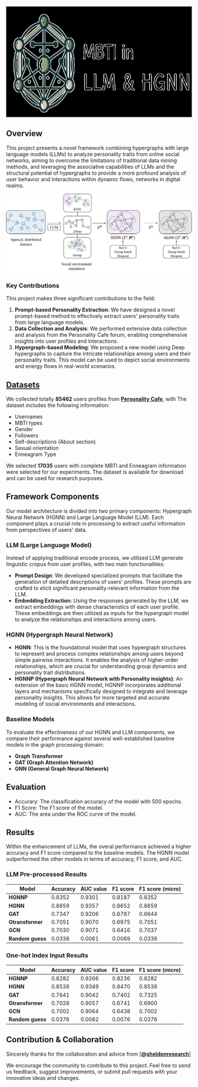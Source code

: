 <p align="center">
    <img src="assets/title.jpg" height="300">
</p>


## Overview

This project presents a novel framework combining hypergraphs with large language models (LLMs) to analyze personality traits from online social networks, aiming to overcome the limitations of traditional data mining methods, and leveraging the associative capabilities of LLMs and the structural potential of hypergraphs to provide a more profound analysis of user behavior and interactions within dynamic flows, networks in digital realms.

![Image](assets/main_model.png)

### Key Contributions

This project makes three significant contributions to the field:

1. **Prompt-based Personality Extraction**: We have designed a novel prompt-based method to effectively extract users' personality traits from large language models.
2. **Data Collection and Analysis**: We performed extensive data collection and analysis from the Personality Cafe forum, enabling comprehensive insights into user profiles and interactions.
3. **Hypergraph-based Modeling**: We proposed a new model using Deep hypergraphs to capture the intricate relationships among users and their personality traits. This model can be used to depict social environments and energy flows in real-world scenarios.

## [Datasets](data/users_data_all.json)

We collected totally **85462** users profiles from **[Personality Cafe](https://www.personalitycafe.com/)**, with The dataset includes the following information:

- Usernames
- MBTI types
- Gender
- Followers
- Self-descriptions (About section)
- Sexual orientation
- Enneagram Type

We selected **17035** users with complete MBTI and Enneagram information were selected for our experiments. The dataset is available for download and can be used for research purposes.

## Framework Components

Our model architecture is divided into two primary components: Hypergraph Neural Network (HGNN) and Large Language Model (LLM). Each component plays a crucial role in processing to extract useful information from perspectives of users' data.

### LLM (Large Language Model)

Instead of applying traditional encode process, we utilized LLM generate linguistic cropus from user profiles, with two main functionalities:

- **Prompt Design**: We developed specialized prompts that facilitate the generation of detailed descriptions of users' profiles. These prompts are crafted to elicit significant personality-relevant information from the LLM.
- **Embedding Extraction**: Using the responses generated by the LLM, we extract embeddings with dense characteristics of each user profile. These embeddings are then utilized as inputs for the hypergraph model to analyze the relationships and interactions among users.

### HGNN (Hypergraph Neural Network)

- **HGNN**: This is the foundational model that uses hypergraph structures to represent and process complex relationships among users beyond simple pairwise interactions. It enables the analysis of higher-order relationships, which are crucial for understanding group dynamics and personality trait distributions.
- **HGNNP (Hypergraph Neural Network with Personality insights)**: An extension of the basic HGNN model, HGNNP incorporates additional layers and mechanisms specifically designed to integrate and leverage personality insights. This allows for more targeted and accurate modeling of social environments and interactions.

### Baseline Models

To evaluate the effectiveness of our HGNN and LLM components, we compare their performance against several well-established baseline models in the graph processing domain:

- **Graph Transformer**
- **GAT (Graph Attention Network)**
- **GNN (General Graph Neural Network)**

## Evaluation

- Accurary: The classification accuracy of the model with 500 epochs.
- F1 Score: The F1 score of the model.
- AUC: The area under the ROC curve of the model.

## Results

Within the enhancement of LLMs, the overal performance achieved a higher accuracy and F1 score compared to the baseline models. The HGNN model outperformed the other models in terms of accuracy, F1 score, and AUC.

### LLM Pre-processed Results

| Model          | Accuracy | AUC value | F1 score | F1 score (micro) |
|----------------|----------|-----------|----------|------------------|
| **HGNNP**      | 0.8352   | 0.9301    | 0.8187   | 0.8352           |
| **HGNN**       | 0.8659   | 0.9357    | 0.8652   | 0.8659           |
| **GAT**        | 0.7347   | 0.9206    | 0.6787   | 0.6644           |
| **Gtransformer** | 0.7051 | 0.9070    | 0.6975   | 0.7051           |
| **GCN**        | 0.7030   | 0.9071    | 0.6416   | 0.7037           |
| **Random guess**| 0.0338  | 0.0061    | 0.0069   | 0.0338           |

### One-hot Index Input Results

| Model          | Accuracy | AUC value | F1 score | F1 score (micro) |
|----------------|----------|-----------|----------|------------------|
| **HGNNP**      | 0.8282   | 0.9266    | 0.8236   | 0.8282           |
| **HGNN**       | 0.8538   | 0.9349    | 0.8470   | 0.8538           |
| **GAT**        | 0.7641   | 0.9042    | 0.7402   | 0.7325           |
| **Gtransformer** | 0.7028 | 0.9057    | 0.6741   | 0.6900           |
| **GCN**        | 0.7002   | 0.9064    | 0.6438   | 0.7002           |
| **Random guess**| 0.0376  | 0.0082    | 0.0076   | 0.0376           |

## Contribution & Collaboration

Sincerely thanks for the collaboration and advice from [**@[sheldonresearch](https://github.com/sheldonresearch)**]

We encourage the community to contribute to this project. Feel free to send us feedback, suggest improvements, or submit pull requests with your innovative ideas and changes.
